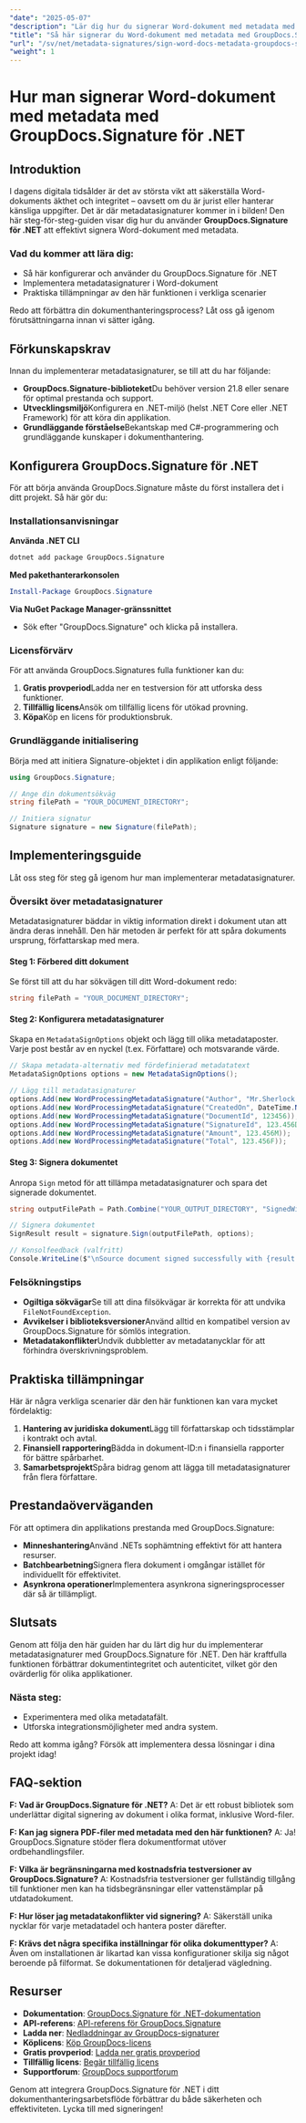 ```yaml
---
"date": "2025-05-07"
"description": "Lär dig hur du signerar Word-dokument med metadata med GroupDocs.Signature för .NET. Följ den här steg-för-steg-guiden för att säkerställa dokumentets äkthet och integritet."
"title": "Så här signerar du Word-dokument med metadata med GroupDocs.Signature för .NET | Steg-för-steg-guide"
"url": "/sv/net/metadata-signatures/sign-word-docs-metadata-groupdocs-signature-net/"
"weight": 1
---
```


# Hur man signerar Word-dokument med metadata med GroupDocs.Signature för .NET

## Introduktion

I dagens digitala tidsålder är det av största vikt att säkerställa Word-dokuments äkthet och integritet – oavsett om du är jurist eller hanterar känsliga uppgifter. Det är där metadatasignaturer kommer in i bilden! Den här steg-för-steg-guiden visar dig hur du använder **GroupDocs.Signature för .NET** att effektivt signera Word-dokument med metadata.

### Vad du kommer att lära dig:
- Så här konfigurerar och använder du GroupDocs.Signature för .NET
- Implementera metadatasignaturer i Word-dokument
- Praktiska tillämpningar av den här funktionen i verkliga scenarier

Redo att förbättra din dokumenthanteringsprocess? Låt oss gå igenom förutsättningarna innan vi sätter igång.

## Förkunskapskrav

Innan du implementerar metadatasignaturer, se till att du har följande:

- **GroupDocs.Signature-biblioteket**Du behöver version 21.8 eller senare för optimal prestanda och support.
- **Utvecklingsmiljö**Konfigurera en .NET-miljö (helst .NET Core eller .NET Framework) för att köra din applikation.
- **Grundläggande förståelse**Bekantskap med C#-programmering och grundläggande kunskaper i dokumenthantering.

## Konfigurera GroupDocs.Signature för .NET

För att börja använda GroupDocs.Signature måste du först installera det i ditt projekt. Så här gör du:

### Installationsanvisningar

**Använda .NET CLI**
```bash
dotnet add package GroupDocs.Signature
```

**Med pakethanterarkonsolen**
```powershell
Install-Package GroupDocs.Signature
```

**Via NuGet Package Manager-gränssnittet**
- Sök efter "GroupDocs.Signature" och klicka på installera.

### Licensförvärv

För att använda GroupDocs.Signatures fulla funktioner kan du:
1. **Gratis provperiod**Ladda ner en testversion för att utforska dess funktioner.
2. **Tillfällig licens**Ansök om tillfällig licens för utökad provning.
3. **Köpa**Köp en licens för produktionsbruk.

### Grundläggande initialisering

Börja med att initiera Signature-objektet i din applikation enligt följande:
```csharp
using GroupDocs.Signature;

// Ange din dokumentsökväg
string filePath = "YOUR_DOCUMENT_DIRECTORY";

// Initiera signatur
Signature signature = new Signature(filePath);
```

## Implementeringsguide

Låt oss steg för steg gå igenom hur man implementerar metadatasignaturer.

### Översikt över metadatasignaturer

Metadatasignaturer bäddar in viktig information direkt i dokument utan att ändra deras innehåll. Den här metoden är perfekt för att spåra dokuments ursprung, författarskap med mera.

#### Steg 1: Förbered ditt dokument

Se först till att du har sökvägen till ditt Word-dokument redo:
```csharp
string filePath = "YOUR_DOCUMENT_DIRECTORY";
```

#### Steg 2: Konfigurera metadatasignaturer

Skapa en `MetadataSignOptions` objekt och lägg till olika metadataposter. Varje post består av en nyckel (t.ex. Författare) och motsvarande värde.

```csharp
// Skapa metadata-alternativ med fördefinierad metadatatext
MetadataSignOptions options = new MetadataSignOptions();

// Lägg till metadatasignaturer
options.Add(new WordProcessingMetadataSignature("Author", "Mr.Sherlock Holmes"));
options.Add(new WordProcessingMetadataSignature("CreatedOn", DateTime.Now));
options.Add(new WordProcessingMetadataSignature("DocumentId", 123456));
options.Add(new WordProcessingMetadataSignature("SignatureId", 123.456D));
options.Add(new WordProcessingMetadataSignature("Amount", 123.456M));
options.Add(new WordProcessingMetadataSignature("Total", 123.456F));
```

#### Steg 3: Signera dokumentet

Anropa `Sign` metod för att tillämpa metadatasignaturer och spara det signerade dokumentet.

```csharp
string outputFilePath = Path.Combine("YOUR_OUTPUT_DIRECTORY", "SignedWithMetadata.docx");

// Signera dokumentet
SignResult result = signature.Sign(outputFilePath, options);

// Konsolfeedback (valfritt)
Console.WriteLine($"\nSource document signed successfully with {result.Succeeded.Count} signature(s).\nFile saved at {outputFilePath}.");
```

### Felsökningstips

- **Ogiltiga sökvägar**Se till att dina filsökvägar är korrekta för att undvika `FileNotFoundException`.
- **Avvikelser i biblioteksversioner**Använd alltid en kompatibel version av GroupDocs.Signature för sömlös integration.
- **Metadatakonflikter**Undvik dubbletter av metadatanycklar för att förhindra överskrivningsproblem.

## Praktiska tillämpningar

Här är några verkliga scenarier där den här funktionen kan vara mycket fördelaktig:

1. **Hantering av juridiska dokument**Lägg till författarskap och tidsstämplar i kontrakt och avtal.
2. **Finansiell rapportering**Bädda in dokument-ID:n i finansiella rapporter för bättre spårbarhet.
3. **Samarbetsprojekt**Spåra bidrag genom att lägga till metadatasignaturer från flera författare.

## Prestandaöverväganden

För att optimera din applikations prestanda med GroupDocs.Signature:

- **Minneshantering**Använd .NETs sophämtning effektivt för att hantera resurser.
- **Batchbearbetning**Signera flera dokument i omgångar istället för individuellt för effektivitet.
- **Asynkrona operationer**Implementera asynkrona signeringsprocesser där så är tillämpligt.

## Slutsats

Genom att följa den här guiden har du lärt dig hur du implementerar metadatasignaturer med GroupDocs.Signature för .NET. Den här kraftfulla funktionen förbättrar dokumentintegritet och autenticitet, vilket gör den ovärderlig för olika applikationer.

### Nästa steg:
- Experimentera med olika metadatafält.
- Utforska integrationsmöjligheter med andra system.

Redo att komma igång? Försök att implementera dessa lösningar i dina projekt idag!

## FAQ-sektion

**F: Vad är GroupDocs.Signature för .NET?**
A: Det är ett robust bibliotek som underlättar digital signering av dokument i olika format, inklusive Word-filer.

**F: Kan jag signera PDF-filer med metadata med den här funktionen?**
A: Ja! GroupDocs.Signature stöder flera dokumentformat utöver ordbehandlingsfiler.

**F: Vilka är begränsningarna med kostnadsfria testversioner av GroupDocs.Signature?**
A: Kostnadsfria testversioner ger fullständig tillgång till funktioner men kan ha tidsbegränsningar eller vattenstämplar på utdatadokument.

**F: Hur löser jag metadatakonflikter vid signering?**
A: Säkerställ unika nycklar för varje metadatadel och hantera poster därefter.

**F: Krävs det några specifika inställningar för olika dokumenttyper?**
A: Även om installationen är likartad kan vissa konfigurationer skilja sig något beroende på filformat. Se dokumentationen för detaljerad vägledning.

## Resurser

- **Dokumentation**: [GroupDocs.Signature för .NET-dokumentation](https://docs.groupdocs.com/signature/net/)
- **API-referens**: [API-referens för GroupDocs.Signature](https://reference.groupdocs.com/signature/net/)
- **Ladda ner**: [Nedladdningar av GroupDocs-signaturer](https://releases.groupdocs.com/signature/net/)
- **Köplicens**: [Köp GroupDocs-licens](https://purchase.groupdocs.com/buy)
- **Gratis provperiod**: [Ladda ner gratis provperiod](https://releases.groupdocs.com/signature/net/)
- **Tillfällig licens**: [Begär tillfällig licens](https://purchase.groupdocs.com/temporary-license/)
- **Supportforum**: [GroupDocs supportforum](https://forum.groupdocs.com/c/signature/)

Genom att integrera GroupDocs.Signature för .NET i ditt dokumenthanteringsarbetsflöde förbättrar du både säkerheten och effektiviteten. Lycka till med signeringen!